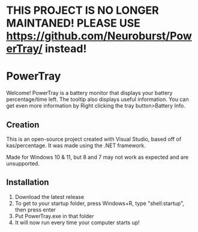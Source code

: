 # THIS PROJECT IS NO LONGER MAINTANED! PLEASE USE https://github.com/Neuroburst/PowerTray/ instead!
# PowerTray
Welcome! PowerTray is a battery monitor that displays your battery percentage/time left.
The tooltip also displays useful information.
You can get even more information by Right clicking the tray button>Battery Info.

## Creation
This is an open-source project created with Visual Studio, based off of kas/percentage.
It was made using the .NET framework.

Made for Windows 10 & 11, but 8 and 7 may not work as expected and are unsupported.

## Installation
1. Download the latest release
2. To get to your startup folder, press Windows+R, type "shell:startup", then press enter
3. Put PowerTray.exe in that folder
4. It will now run every time your computer starts up!
